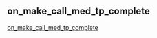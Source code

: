 ## on_make_call_med_tp_complete

[on_make_call_med_tp_complete](../html/on_make_call_med_tp_complete.html)
